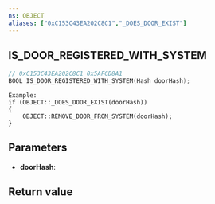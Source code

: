 ```yaml
---
ns: OBJECT
aliases: ["0xC153C43EA202C8C1","_DOES_DOOR_EXIST"]
---
```

## IS_DOOR_REGISTERED_WITH_SYSTEM

```c
// 0xC153C43EA202C8C1 0x5AFCD8A1
BOOL IS_DOOR_REGISTERED_WITH_SYSTEM(Hash doorHash);
```

```
Example:  
if (OBJECT::_DOES_DOOR_EXIST(doorHash))  
{  
    OBJECT::REMOVE_DOOR_FROM_SYSTEM(doorHash);  
}  
```

## Parameters
* **doorHash**:

## Return value
